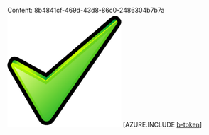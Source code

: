 Content: 8b4841cf-469d-43d8-86c0-2486304b7b7a![image](8020bcb6-7461-4661-ac30-067a78b6764d.png)
[AZURE.INCLUDE [b-token](927352ad-45a0-46dd-b422-4a0f19310b31.md)]
